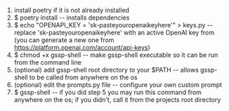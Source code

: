 1. install poetry if it is not already installed
2. $ poetry install -- installs dependencies
3. $ echo "OPENAPI_KEY = 'sk-pasteyouropenaikeyhere'" > keys.py -- replace 'sk-pasteyouropenaikeyhere' with an active OpenAI key from (you can generate a new one from https://platform.openai.com/account/api-keys)
4. $ chmod +x gssp-shell -- make gssp-shell executable so it can be run from the command line
5. (optional) add gssp-shell root directory to your $PATH -- allows gssp-shell to be called from anywhere on the os
6. (optional) edit the prompts.py file -- configure your own custom prompt
7. $ gssp-shell -- if you did step 5 you may run this command from anywhere on the os; if you didn't, call it from the projects root directory